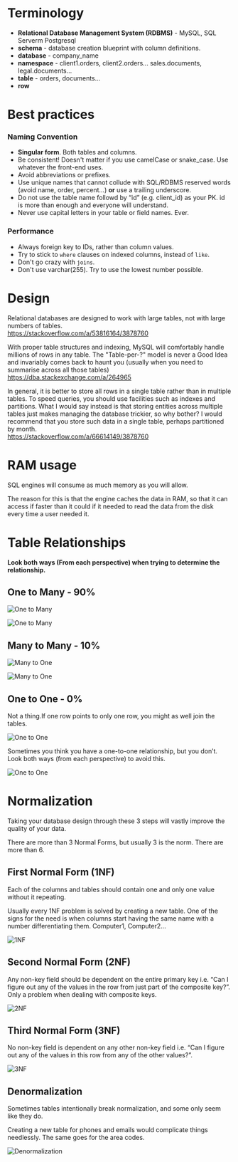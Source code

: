 # Terminology

-   **Relational Database Management System (RDBMS)** - MySQL, SQL Serverm Postgresql
-   **schema** - database creation blueprint with column definitions.
-   **database** - company_name
-   **namespace** - client1.orders, client2.orders... sales.documents, legal.documents...
-   **table** - orders, documents...
-   **row**

# Best practices

### Naming Convention

-   **Singular form**. Both tables and columns.
-   Be consistent! Doesn't matter if you use camelCase or snake_case. Use whatever the front-end uses.
-   Avoid abbreviations or prefixes.
-   Use unique names that cannot collude with SQL/RDBMS reserved words (avoid name, order, percent...) **or** use a trailing underscore.
-   Do not use the table name followd by “id” (e.g. client_id) as your PK. id is more than enough and everyone will understand.
-   Never use capital letters in your table or field names. Ever.

### Performance

-   Always foreign key to IDs, rather than column values.
-   Try to stick to `where` clauses on indexed columns, instead of `like`.
-   Don't go crazy with `joins`.
-   Don't use varchar(255). Try to use the lowest number possible.

# Design

Relational databases are designed to work with large tables, not with large numbers of tables.  
https://stackoverflow.com/a/53816164/3878760

With proper table structures and indexing, MySQL will comfortably handle millions of rows in any table. The "Table-per-?" model is never a Good Idea and invariably comes back to haunt you (usually when you need to summarise across all those tables)  
https://dba.stackexchange.com/a/264965

In general, it is better to store all rows in a single table rather than in multiple tables. To speed queries, you should use facilities such as indexes and partitions. What I would say instead is that storing entities across multiple tables just makes managing the database trickier, so why bother? I would recommend that you store such data in a single table, perhaps partitioned by month.  
https://stackoverflow.com/a/66614149/3878760

# RAM usage

SQL engines will consume as much memory as you will allow.

The reason for this is that the engine caches the data in RAM, so that it can access if faster than it could if it needed to read the data from the disk every time a user needed it.

# Table Relationships

**Look both ways (From each perspective) when trying to determine the relationship.**

## One to Many - 90%

![One to Many](../../pics/database/database_one_to_many_1.jpg)

![One to Many](../../pics/database/database_one_to_many_2.jpg)

## Many to Many - 10%

![Many to One](../../pics/database/database_many_to_many_1.jpg)

![Many to One](../../pics/database/database_many_to_many_2.jpg)

## One to One - 0%

Not a thing.If one row points to only one row, you might as well join the tables.

![One to One](../../pics/database/database_one_to_one_1.jpg)

Sometimes you think you have a one-to-one relationship, but you don’t. Look both ways (from each perspective) to avoid this.

![One to One](../../pics/database/database_one_to_one_2.jpg)

# Normalization

Taking your database design through these 3 steps will vastly improve the quality of your data.

There are more than 3 Normal Forms, but usually 3 is the norm. There are more than 6.

## First Normal Form (1NF)

Each of the columns and tables should contain one and only one value without it repeating.

Usually every 1NF problem is solved by creating a new table. One of the signs for the need is when columns start having the same name with a number differentiating them. Computer1, Computer2…

![1NF](../../pics/database/database_1nf.jpg)

## Second Normal Form (2NF)

Any non-key field should be dependent on the entire primary key i.e. “Can I figure out any of the values in the row from just part of the composite key?”. Only a problem when dealing with composite keys.

![2NF](../../pics/database/database_2nf.jpg)

## Third Normal Form (3NF)

No non-key field is dependent on any other non-key field i.e. “Can I figure out any of the values in this row from any of the other values?”.

![3NF](../../pics/database/database_3nf.jpg)

## Denormalization

Sometimes tables intentionally break normalization, and some only seem like they do.

Creating a new table for phones and emails would complicate things needlessly. The same goes for the area codes.

![Denormalization](../../pics/database/database_denormalization.jpg)
